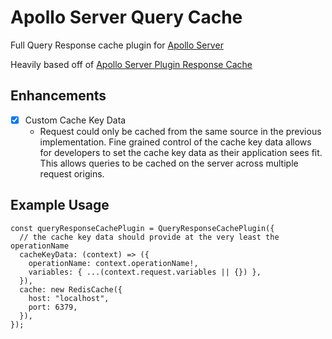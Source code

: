 # Apollo Server Query Cache

Full Query Response cache plugin for [Apollo Server](https://github.com/apollographql/apollo-server)

Heavily based off of [Apollo Server Plugin Response Cache](https://github.com/apollographql/apollo-server/tree/main/packages/apollo-server-plugin-response-cache)

## Enhancements

- [x] Custom Cache Key Data
  - Request could only be cached from the same source in the previous implementation. Fine grained control of the cache key data allows for developers to set the cache key data as their application sees fit. This allows queries to be cached on the server across multiple request origins.
  
## Example Usage

```
const queryResponseCachePlugin = QueryResponseCachePlugin({
  // the cache key data should provide at the very least the operationName
  cacheKeyData: (context) => ({
    operationName: context.operationName!,
    variables: { ...(context.request.variables || {}) },
  }),
  cache: new RedisCache({
    host: "localhost",
    port: 6379,
  }),
});
```



